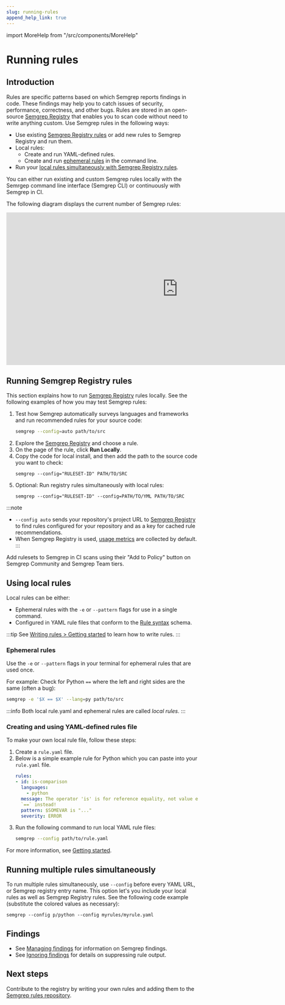```yaml
---
slug: running-rules
append_help_link: true
---
```


import MoreHelp from "/src/components/MoreHelp"

# Running rules

## Introduction

Rules are specific patterns based on which Semgrep reports findings in code. These findings may help you to catch issues of security, performance, correctness, and other bugs. Rules are stored in an open-source [Semgrep Registry](https://github.com/returntocorp/semgrep-rules) that enables you to scan code without need to write anything custom. Use Semgrep rules in the following ways:

- Use existing [Semgrep Registry rules](#running-semgrep-registry-rules) or add new rules to Semgrep Registry and run them.
- Local rules:
  - Create and run YAML-defined rules.
  - Create and run [ephemeral rules](#ephemeral-rules) in the command line.
- Run your [local rules simultaneously with Semgrep Registry rules](#running-multiple-rules-simultaneously). 

You can either run existing and custom Semgrep rules locally with the Semrgep command line interface (Semgrep CLI) or continuously with Semgrep in CI.

The following diagram displays the current number of Semgrep rules:
<div className="lang-container" style={{marginBottom: '20px'}}>
  <iframe width="900" height="400" frameBorder="0" src="https://dashboard.semgrep.dev/metric/semgrep-rules.num/graph"></iframe>
</div>

## Running Semgrep Registry rules

This section explains how to run [Semgrep Registry](https://semgrep.dev/explore) rules locally. See the following examples of how you may test Semgrep rules:

1. Test how Semgrep automatically surveys languages and frameworks and run recommended rules for your source code:
    ```sh
    semgrep --config=auto path/to/src
    ```
2. Explore the [Semgrep Registry](https://semgrep.dev/explore) and choose a rule.
3. On the page of the rule, click **Run Locally**.
4. Copy the code for local install, and then add the path to the source code you want to check:
    <pre class="language-bash"><code>semgrep --config="<span className="placeholder">RULESET-ID</span>" <span className="placeholder">PATH/TO/SRC</span></code></pre>
5. Optional: Run registry rules simultaneously with local rules:
   <pre class="language-bash"><code>semgrep --config="<span className="placeholder">RULESET-ID</span>" --config=<span className="placeholder">PATH/TO/YML PATH/TO/SRC</span></code></pre>

:::note
* `--config auto` sends your repository's project URL to [Semgrep Registry](https://semgrep.dev/r) to find rules configured for your repository and as a key for cached rule recommendations.
* When Semgrep Registry is used, [usage metrics](../metrics) are collected by default.
:::

Add rulesets to Semgrep in CI scans using their "Add to Policy" button on Semgrep Community and Semgrep Team tiers.

## Using local rules

Local rules can be either:

- Ephemeral rules with the `-e` or `--pattern` flags for use in a single command.
- Configured in YAML rule files that conform to the [Rule syntax](../writing-rules/rule-syntax/) schema.

:::tip
See [Writing rules > Getting started](../writing-rules/overview/) to learn how to write rules.
:::

### Ephemeral rules

Use the `-e` or `--pattern` flags in your terminal for ephemeral rules that are used once.

For example: Check for Python `==` where the left and right sides are the same (often a bug):
```sh
semgrep -e '$X == $X' --lang=py path/to/src
```

:::info
Both local rule.yaml and ephemeral rules are called *local rules*.
:::

### Creating and using YAML-defined rules file

To make your own local rule file, follow these steps:

1. Create a `rule.yaml` file.
2. Below is a simple example rule for Python which you can paste into your `rule.yaml` file.
    ```yaml
    rules:
    - id: is-comparison
      languages:
        - python
      message: The operator 'is' is for reference equality, not value equality! Use
      `==` instead!
      pattern: $SOMEVAR is "..."
      severity: ERROR
    ```
3. Run the following command to run local YAML rule files:
    ```sh
    semgrep --config path/to/rule.yaml
    ```

For more information, see [Getting started](../writing-rules/overview/).

## Running multiple rules simultaneously

To run multiple rules simultaneously, use `--config` before every YAML URL, or Semgrep registry entry name. This option let's you include your local rules as well as Semgrep Registry rules. See the following code example (substitute the colored values as necessary):

<pre class="language-bash"><code>semgrep --config <span className="placeholder">p/python</span> --config <span className="placeholder">myrules/myrule.yaml</span></code></pre>

## Findings

* See [Managing findings](../managing-findings/) for information on Semgrep findings.
* See [Ignoring findings](../ignoring-files-folders-code/) for details on suppressing rule output.

## Next steps

Contribute to the registry by writing your own rules and adding them to the <a href="https://github.com/returntocorp/semgrep-rules" target="_blank">Semgrep rules repository</a>.

<MoreHelp />
